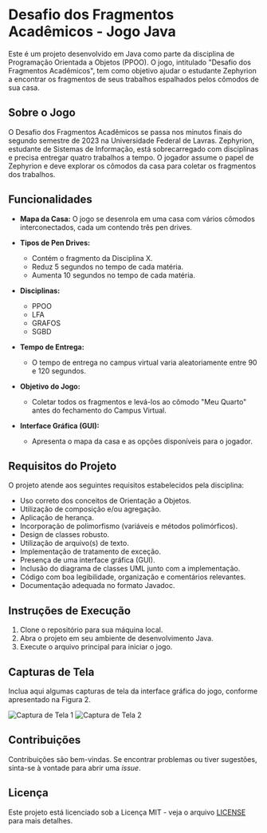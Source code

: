 # Desafio dos Fragmentos Acadêmicos - Jogo Java

Este é um projeto desenvolvido em Java como parte da disciplina de Programação Orientada a Objetos (PPOO). O jogo, intitulado "Desafio dos Fragmentos Acadêmicos", tem como objetivo ajudar o estudante Zephyrion a encontrar os fragmentos de seus trabalhos espalhados pelos cômodos de sua casa.

## Sobre o Jogo

O Desafio dos Fragmentos Acadêmicos se passa nos minutos finais do segundo semestre de 2023 na Universidade Federal de Lavras. Zephyrion, estudante de Sistemas de Informação, está sobrecarregado com disciplinas e precisa entregar quatro trabalhos a tempo. O jogador assume o papel de Zephyrion e deve explorar os cômodos da casa para coletar os fragmentos dos trabalhos.

## Funcionalidades

- **Mapa da Casa:** O jogo se desenrola em uma casa com vários cômodos interconectados, cada um contendo três pen drives.
  
- **Tipos de Pen Drives:**
  - Contém o fragmento da Disciplina X.
  - Reduz 5 segundos no tempo de cada matéria.
  - Aumenta 10 segundos no tempo de cada matéria.

- **Disciplinas:**
  - PPOO
  - LFA
  - GRAFOS
  - SGBD

- **Tempo de Entrega:**
  - O tempo de entrega no campus virtual varia aleatoriamente entre 90 e 120 segundos.

- **Objetivo do Jogo:**
  - Coletar todos os fragmentos e levá-los ao cômodo "Meu Quarto" antes do fechamento do Campus Virtual.

- **Interface Gráfica (GUI):**
  - Apresenta o mapa da casa e as opções disponíveis para o jogador.

## Requisitos do Projeto

O projeto atende aos seguintes requisitos estabelecidos pela disciplina:

- Uso correto dos conceitos de Orientação a Objetos.
- Utilização de composição e/ou agregação.
- Aplicação de herança.
- Incorporação de polimorfismo (variáveis e métodos polimórficos).
- Design de classes robusto.
- Utilização de arquivo(s) de texto.
- Implementação de tratamento de exceção.
- Presença de uma interface gráfica (GUI).
- Inclusão do diagrama de classes UML junto com a implementação.
- Código com boa legibilidade, organização e comentários relevantes.
- Documentação adequada no formato Javadoc.

## Instruções de Execução

1. Clone o repositório para sua máquina local.
2. Abra o projeto em seu ambiente de desenvolvimento Java.
3. Execute o arquivo principal para iniciar o jogo.

## Capturas de Tela

Inclua aqui algumas capturas de tela da interface gráfica do jogo, conforme apresentado na Figura 2.

![Captura de Tela 1](screenshot1.png)
![Captura de Tela 2](screenshot2.png)

## Contribuições

Contribuições são bem-vindas. Se encontrar problemas ou tiver sugestões, sinta-se à vontade para abrir uma _issue_.

## Licença

Este projeto está licenciado sob a Licença MIT - veja o arquivo [LICENSE](LICENSE) para mais detalhes.
